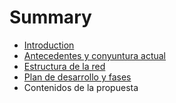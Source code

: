 # Summary

* [Introduction](README.md)
* [Antecedentes y conyuntura actual](antecedentes-coyuntura.md)
* [Estructura de la red](estructura-de-la-red.md)
* [Plan de desarrollo y fases](plan_de_desarrollo_y_fases.md)
* Contenidos de la propuesta

